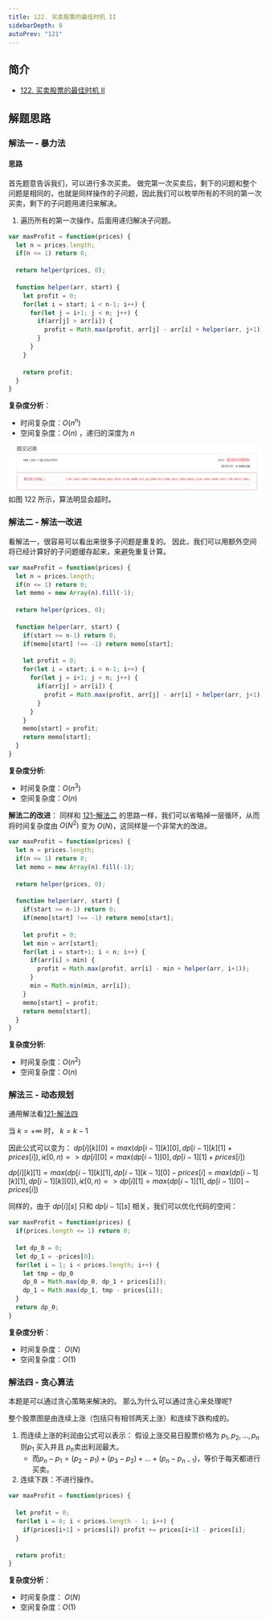 ```yaml
---
title: 122. 买卖股票的最佳时机 II
sidebarDepth: 0
autoPrev: "121"
---
```

 
## 简介
- [122. 买卖股票的最佳时机 II](https://leetcode-cn.com/problems/best-time-to-buy-and-sell-stock-ii/)

## 解题思路
### 解法一 - 暴力法
#### 思路
首先题意告诉我们，可以进行多次买卖。
做完第一次买卖后，剩下的问题和整个问题是相同的，也就是同样操作的子问题，因此我们可以枚举所有的不同的第一次买卖，剩下的子问题用递归来解决。
1. 遍历所有的第一次操作，后面用递归解决子问题。



```javascript
var maxProfit = function(prices) {
  let n = prices.length;
  if(n <= 1) return 0;

  return helper(prices, 0);

  function helper(arr, start) {
    let profit = 0;
    for(let i = start; i < n-1; i++) {
      for(let j = i+1; j < n; j++) {
        if(arr[j] > arr[i]) {
          profit = Math.max(profit, arr[j] - arr[i] + helper(arr, j+1));
        }
      }
    }

    return profit;
  }
}
```
**复杂度分析**：
- 时间复杂度：$O(n^n)$
- 空间复杂度：$O(n)$ ，递归的深度为 $n$

![122](./images/122.png)
如图 122 所示，算法明显会超时。

### 解法二 - 解法一改进
看解法一，很容易可以看出来很多子问题是重复的。
因此，我们可以用额外空间将已经计算好的子问题缓存起来，来避免重复计算。
```javascript
var maxProfit = function(prices) {
  let n = prices.length;
  if(n <= 1) return 0;
  let memo = new Array(n).fill(-1);

  return helper(prices, 0);

  function helper(arr, start) {
    if(start >= n-1) return 0;
    if(memo[start] !== -1) return memo[start];

    let profit = 0;
    for(let i = start; i < n-1; i++) {
      for(let j = i+1; j < n; j++) {
        if(arr[j] > arr[i]) {
          profit = Math.max(profit, arr[j] - arr[i] + helper(arr, j+1));
        }
      }
    }
    memo[start] = profit;
    return memo[start];
  }
}
```

**复杂度分析**:
- 时间复杂度：$O(n^3)$
- 空间复杂度：$O(n)$

**解法二的改进**：
同样和 [121-解法二](121.md) 的思路一样，我们可以省略掉一层循环，从而将时间复杂度由 $O(N^2)$ 变为 $O(N)$，这同样是一个非常大的改进。
```javascript
var maxProfit = function(prices) {
  let n = prices.length;
  if(n <= 1) return 0;
  let memo = new Array(n).fill(-1);

  return helper(prices, 0);

  function helper(arr, start) {
    if(start >= n-1) return 0;
    if(memo[start] !== -1) return memo[start];

    let profit = 0;
    let min = arr[start];
    for(let i = start+1; i < n; i++) {
      if(arr[i] > min) {
        profit = Math.max(profit, arr[i] - min + helper(arr, i+1));
      }
      min = Math.min(min, arr[i]);
    }
    memo[start] = profit;
    return memo[start];
  }
}
```
**复杂度分析**:
- 时间复杂度：$O(n^2)$
- 空间复杂度：$O(n)$

### 解法三 - 动态规划
通用解法看[121-解法四](121.md)

当 $k = +\infty$ 时， $k = k - 1$

因此公式可以变为：
$dp[i][k][0] = max(dp[i-1][k][0], dp[i-1][k][1] + prices[i]), i \epsilon [0,n) => dp[i][0] = max(dp[i-1][0], dp[i-1][1] + prices[i])$

$dp[i][k][1] = max(dp[i-1][k][1], dp[i-1][k-1][0] - prices[i] = max(dp[i-1][k][1], dp[i-1][k][0]), i \epsilon [0,n) => dp[i][1] = max(dp[i-1][1], dp[i-1][0] - prices[i])$

同样的，由于 $dp[i][s]$ 只和 $dp[i-1[[s]$ 相关，我们可以优化代码的空间：
```javascript
var maxProfit = function(prices) {
  if(prices.length <= 1) return 0;
  
  let dp_0 = 0;
  let dp_1 = -prices[0];
  for(let i = 1; i < prices.length; i++) {
    let tmp = dp_0
    dp_0 = Math.max(dp_0, dp_1 + prices[i]);
    dp_1 = Math.max(dp_1, tmp - prices[i]);
  }
  return dp_0;
}
```

**复杂度分析**：
- 时间复杂度： $O(N)$
- 空间复杂度：$O(1)$


### 解法四 - 贪心算法
本题是可以通过贪心策略来解决的。
那么为什么可以通过贪心来处理呢?

整个股票图是由连续上涨（包括只有相邻两天上涨）和连续下跌构成的。
1. 而连续上涨的利润由公式可以表示：
假设上涨交易日股票价格为 $p_1, p_2, ... , p_n$
则$p_1$ 买入并且 $p_n$卖出利润最大。
   - 而$p_n - p_1 = (p_2 - p_1) + (p_3 - p_2) + ... + (p_n - p_{n-1})$，等价于每天都进行买卖。
2. 连续下跌：不进行操作。

```javascript
var maxProfit = function(prices) {

  let profit = 0;
  for(let i = 0; i < prices.length - 1; i++) {
    if(prices[i+1] > prices[i]) profit += prices[i+1] - prices[i];
  }

  return profit;
}

```


**复杂度分析**：
- 时间复杂度： $O(N)$
- 空间复杂度：$O(1)$


